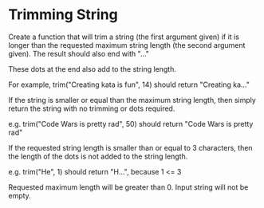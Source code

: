 # Trimming String

Create a function that will trim a string (the first argument given) if it is longer than the requested maximum string length (the second argument given). The result should also end with "..."

These dots at the end also add to the string length.

For example, trim("Creating kata is fun", 14) should return "Creating ka..."

If the string is smaller or equal than the maximum string length, then simply return the string with no trimming or dots required.

e.g. trim("Code Wars is pretty rad", 50) should return "Code Wars is pretty rad"

If the requested string length is smaller than or equal to 3 characters, then the length of the dots is not added to the string length.

e.g. trim("He", 1) should return "H...", because 1 <= 3

Requested maximum length will be greater than 0. Input string will not be empty.
